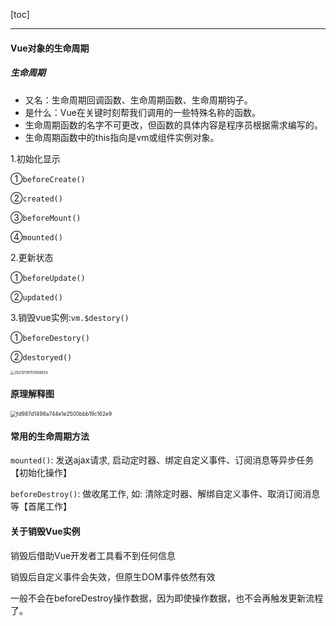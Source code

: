 [toc]

---

#### Vue对象的生命周期

##### 生命周期

- 又名：生命周期回调函数、生命周期函数、生命周期钩子。
- 是什么：Vue在关键时刻帮我们调用的一些特殊名称的函数。
- 生命周期函数的名字不可更改，但函数的具体内容是程序员根据需求编写的。
- 生命周期函数中的this指向是vm或组件实例对象。

1.初始化显示

  ①`beforeCreate()`

  ②`created()`

  ③`beforeMount()`

  ④`mounted()`

2.更新状态

  ①`beforeUpdate()`

  ②`updated()`

3.销毁vue实例:`vm.$destory()`

  ①`beforeDestory()`

  ②`destoryed()`

<img src="/Users/owsl/Desktop/works/mynotes/图/20210119151008654.png" alt="20210119151008654" style="zoom:40%;" />

#### 原理解释图

<img src="/Users/owsl/Desktop/works/mynotes/图/fd987d1498a744e1e2500bbb19c162e9.png" alt="fd987d1498a744e1e2500bbb19c162e9" style="zoom:60%;" />

#### 常用的生命周期方法
`mounted()`: 发送ajax请求, 启动定时器、绑定自定义事件、订阅消息等异步任务【初始化操作】

`beforeDestroy()`: 做收尾工作, 如: 清除定时器、解绑自定义事件、取消订阅消息等【首尾工作】



#### 关于销毁Vue实例
销毁后借助Vue开发者工具看不到任何信息

销毁后自定义事件会失效，但原生DOM事件依然有效

一般不会在beforeDestroy操作数据，因为即使操作数据，也不会再触发更新流程了。